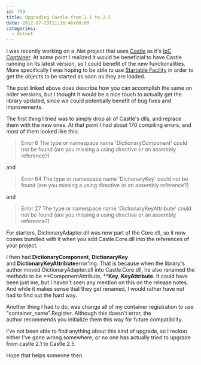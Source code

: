 ```yaml
---
id: 759
title: Upgrading Castle from 2.1 to 2.5
date: 2012-07-23T11:16:46+00:00
categories:
  - dotnet
---
```

I was recently working on a .Net project that uses [Castle](http://www.castleproject.org/) as it's [IoC Container](http://en.wikipedia.org/wiki/Inversion_of_control). At some point I realized it would be beneficial to have Castle running on its latest version, so I could benefit of the new functionalities. More specifically I was hoping to be able to use [Startable Facility](http://docs.castleproject.org/(X(1)S(jbxi1n45ybiymnmoillaea55))/Default.aspx?Page=Startable-Facility&NS=Windsor&AspxAutoDetectCookieSupport=1) in order to get the objects to be started as soon as they are loaded.

The post linked above does describe how you can accomplish the same on older versions, but I thought it would be a nice touch to actually get the library updated, since we could potentially benefit of bug fixes and improvements.

The first thing I tried was to simply drop all of Castle's dlls, and replace them with the new ones. At that point I had about 170 compiling errors, and most of them looked like this:

> Error 6 The type or namespace name 'DictionaryComponent' could not be found (are you missing a using directive or an assembly reference?)

and

> Error 64 The type or namespace name 'DictionaryKey' could not be found (are you missing a using directive or an assembly reference?)

and

> Error 27 The type or namespace name 'DictionaryKeyAttribute' could not be found (are you missing a using directive or an assembly reference?)

For starters, DictionaryAdapter.dll was now part of the Core dll, so it now comes bundled with it when you add Castle.Core.dll into the references of your project.

I then had **DictionaryComponent**, **DictionaryKey** and **DictionaryKeyAttribute**error'ing. That is because when the library's author moved DictionaryAdapter.dll into Castle.Core.dll, he also renamed the methods to be **ComponentAttribute, ****Key**, **KeyAttribute**. It could have been just me, but I haven't seen any mention on this on the release notes. And while it makes sense that they get renamed, I would rather have not had to find out the hard way.

Another thing I had to do, was change all of my container registration to use "container_name".Register. Although this doesn't error, the author recommends you initialize them this way for future compatibility.

I've not been able to find anything about this kind of upgrade, so I reckon either I've gone wrong somewhere, or no one has actually tried to upgrade from castle 2.1 to Castle 2.5.

Hope that helps someone then.
